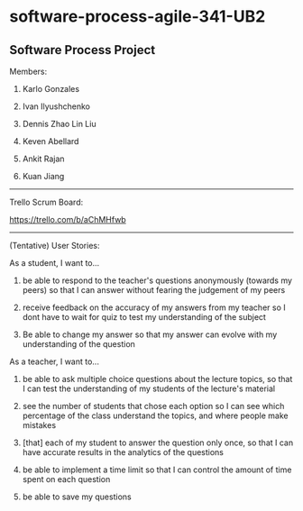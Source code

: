 # software-process-agile-341-UB2
Software Process Project
----------------------------
Members:

1.	Karlo Gonzales

2.	Ivan Ilyushchenko

3.	Dennis Zhao Lin Liu

4.	Keven Abellard

5.	Ankit Rajan

6.  Kuan Jiang

----------------------------
Trello Scrum Board:

https://trello.com/b/aChMHfwb

---------------------------
(Tentative) User Stories:

As a student, I want to...

1. be able to respond to the teacher's questions anonymously (towards my peers) so that I can answer without fearing the judgement of my peers

2. receive feedback on the accuracy of my answers from my teacher so I dont have to wait for quiz to test my understanding of the subject

3. Be able to change my answer so that my answer can evolve with my understanding of the question

As a teacher, I want to...

1. be able to ask multiple choice questions about the lecture topics, so that I can test the understanding of my students of the lecture's material

2. see the number of students that chose each option so I can see which percentage of the class understand the topics, and where people make mistakes

3. [that] each of my student to answer the question only once, so that I can have accurate results in the analytics of the questions

4. be able to implement a time limit so that I can control the amount of time spent on each question

5. be able to save my questions

